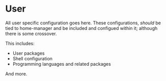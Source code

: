 # User

All user specific configuration goes here. These configurations, *should* be tied to home-manager and be included and configued within it; although there is some crossover.

This includes:

- User packages
- Shell configuration
- Programming languages and related packages

And more.
